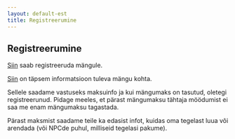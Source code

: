 ```yaml
---
layout: default-est
title: Registreerumine
---
```

## Registreerumine

<!--- <p id="countdown"></p>
<button onclick="toggleShow()" id="hidebutton">Peida loendus</button> --->

[Siin](https://docs.google.com/forms/d/e/1FAIpQLSfQwyCWr1mTTXb8gi5MSDbv9k-DDUp3f0jw8Utgsia45XNpWQ/viewform) saab registreeruda mängule. 

[Siin](/est/events/caravan4.html) on täpsem informatsioon tuleva mängu kohta. 

Sellele saadame vastuseks maksuinfo ja kui mängumaks on tasutud, oletegi registreerunud. Pidage meeles, et pärast mängumaksu tähtaja möödumist ei saa me enam mängumaksu tagastada. 

Pärast maksmist saadame teile ka edasist infot, kuidas oma tegelast luua või arendada (või NPCde puhul, milliseid tegelasi pakume).

<script>
var countDownDate = new Date("Aug 25, 2019 23:59:59").getTime();

//https://www.w3schools.com/howto/howto_js_countdown.asp
var x = setInterval(function() {

  var now = new Date().getTime();
  var distance = countDownDate - now;

  // Time calculations for days, hours, minutes and seconds
  var days = Math.floor(distance / (1000 * 60 * 60 * 24));
  var hours = Math.floor((distance % (1000 * 60 * 60 * 24)) / (1000 * 60 * 60));
  var minutes = Math.floor((distance % (1000 * 60 * 60)) / (1000 * 60));
  var seconds = Math.floor((distance % (1000 * 60)) / 1000);

  document.getElementById("countdown").innerHTML = "<h4>Registreerumise lõpuni jäänud: " + days + "p " + hours + "h "
  + minutes + "m " + seconds + "s </h4>";

  if (distance < 0) {
    clearInterval(x);
    document.getElementById("countdown").innerHTML = "Registreerumine lõppenud";
  }
}, 1000);

function toggleShow() {
  var x = document.getElementById("countdown");
  var y = document.getElementById("hidebutton");
  if (x.style.display === "none") {
    x.style.display = "block";
    y.textContent  = "Peida loendus";
	
  } else {
    x.style.display = "none";
    y.textContent  = "Näita loendust";
  }
} 
</script>
